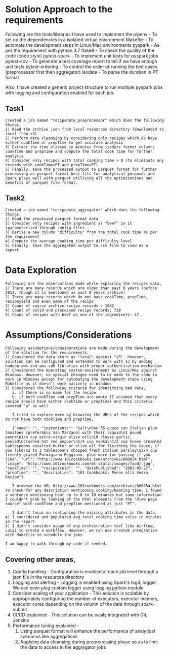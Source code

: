 # Solution Approach to the requirements
  Following are the tools/libraries I have used to implement the 
	pipenv - To set up the dependencies in a isolated virtual environment
	Makefile - To automate the development steps in Linux/Mac environments
	pyspark - As per the requirement with python 3.7
	flake8 - To check the quality of the code (code style)
	pytest-spark - To implement unit tests for pyspark jobs
	pytest-cov - To generate a test coverage report to tell if we have enough unit tests
	pytest-ordering - To control the order of running the test cases (preprocessor first then aggregator)
	isodate - To parse the duration in PT format
	
  Also, I have created a generic project structure to run multiple pyspark jobs with logging and configuration enabled for each job.
	
  ## Task1
	Created a job named "recipedata_preprocessor" which does the following things,
	1) Read the archive json from local resources directory (downloaded to local from s3)
	2) Perform data cleansing by considering only recipes which do have either cookTime or prepTime to get accurate analysis
	3) Extract the time elapsed in minutes from isodate format columns cookTime and prepTime and compute the total cook time for further analysis
	4) Consider only recipes with total cooking time > 0 (to eliminate any records with cookTime=PT and prepTime=PT)
	5) Finally, save the processed output to parquet format for further processing as parquet format best fits for analytical purposes and Spark plays well with parquet utilising all the optimizations and benefits of parquet file format.
	
  ## Task2
	Created a job named "recipedata_aggregator" which does the following things,
	1) Read the processed parquet format data
	2) Consider only recipes with ingredient as "beef" in it (parameterized through config file)
	3) Derive a new column "difficulty" from the total cook time as per the requirement
	4) Compute the average cooking time per difficulty level
	5) Finally, save the aggregated output to csv file to view as a report.


# Data Exploration
	Following are the observations made while exploring the recipes data,
	1) There are many records which are older than past 8 years (before 2012, though it is mentioned as past 8 years archive)
	2) There are many records which do not have cookTime, prepTime, recipeyield and even name of the recipe
	3) Count of source archive recipe records : 1042
	4) Count of valid and processed recipe records: 738
	5) Count of recipes with beef as one of the ingredients: 47
	

# Assumptions/Considerations
	Following assumptions/considerations are made during the development of the solution for the requirements,
	1) Considered the data store as "local" against "s3". However, solution can be configured and extended to work with s3 by adding hadoop-aws and aws-sdk libraries with proper authentication mechanism
	2) Considered the Operating system environment as Linux/Mac against Windows. However, no special changes need to be made to the code to work in Windows except for automating the development steps using Makefile as it doesn't work natively in Windows
	3) Considered the following criteria for identifying bad data,
	   a. if there is no name for the recipe
	   b. if both cookTime and prepTime are empty (I assumed that every recipe should have either cookTime or prepTime) and this criteria covered "a" as well
	   
	   I tried to explore more by browsing the URLs of the recipes which do not have both cookTime and prepTime,
	   
	   {"name": "", "ingredients": "Salt\nOne 35-ounce can Italian plum tomatoes (preferably San Marzano) with their liquid\n1 pound penne\n1/4 cup extra-virgin olive oil\n10 cloves garlic, peeled\nCrushed hot red pepper\n1/4 cup vodka\n1/2 cup heavy cream\n2 tablespoons unsalted butter or olive oil for finishing the sauce, if you like\n2 to 3 tablespoons chopped fresh Italian parsley\n3/4 cup freshly grated Parmigiano-Reggiano, plus more for passing if you like", "url": "http://www.101cookbooks.com/archives/000054.html", "image": "http://www.101cookbooks.com/mt-static/images/food/.jpg", "cookTime": "", "recipeYield": "", "datePublished": "2003-05-27", "prepTime": "", "description": "101 Cookbooks: Penne alla Vodka Recipe"}
	   
	   I browsed the URL http://www.101cookbooks.com/archives/000054.html to check for any description mentioning cooking/heating time, I found a sentence mentioning heat up to 8 to 10 minutes but same information I couldn't grab by looking at the html elements from the "View page source" with cookTime and prepTime mentioned as just "PT".
	   
	   I didn't focus on realigning the missing attributes in the data.
	4) I considered and populated avg_total_cooking_time value in minutes in the report
	5) I didn't consider usage of any orchestration tool like Airflow, Luigi to create a workflow. However, we can use crontab integration with Makefile to schedule the jobs
	
	I am happy to walk through my code if needed.
	
## Covering other areas,
  1) Config handling - Configuration is enabled at each job level through a json file in the resources directory
  2) Logging and alerting - Logging is enabled using Spark's log4j logger. We can even plug custom logger using logging python module
  3) Consider scaling of your application - This solution is scalable by appropriately configuring the number of executors, executor memory, executor cores depending on the volumn of the data through spark-submit
  4) CI/CD explained - This solution can be easily integrated with Git, Jenkins
  5) Performance tuning explained - 
     1) Using parquet format will enhance the performance of analytical scenarios like aggregations
	 2) Applying data cleansing during preprocessing phase so as to limit the data to access in the aggregator jobs
	